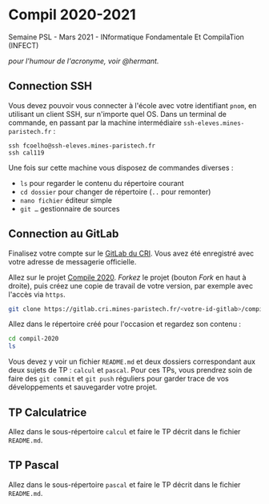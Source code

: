# Compil 2020-2021

Semaine PSL - Mars 2021 - INformatique Fondamentale Et CompilaTion (INFECT)

*pour l'humour de l'acronyme, voir @hermant.*

## Connection SSH

Vous devez pouvoir vous connecter à l'école avec votre identifiant `pnom`,
en utilisant un client SSH, sur n'importe quel OS. Dans un terminal de
commande, en passant par la machine intermédiaire `ssh-eleves.mines-paristech.fr` :

```shell
ssh fcoelho@ssh-eleves.mines-paristech.fr
ssh cal119
```

Une fois sur cette machine vous disposez de commandes diverses :

- `ls` pour regarder le contenu du répertoire courant
- `cd dossier` pour changer de répertoire (`..` pour remonter)
- `nano fichier` éditeur simple
- `git …` gestionnaire de sources

## Connection au GitLab

Finalisez votre compte sur le [GitLab du CRI](https://gitlab.cri.mines-paristech.fr/).
Vous avez été enregistré avec votre adresse de messagerie officielle.

Allez sur le projet [Compile 2020](https://gitlab.cri.mines-paristech.fr/compil-2020/compil-2020).
*Forkez* le projet (bouton *Fork* en haut à droite), puis créez une copie de travail de votre
version, par exemple avec l'accès via `https`.

```sh
git clone https://gitlab.cri.mines-paristech.fr/<votre-id-gitlab>/compil-2020
```

Allez dans le répertoire créé pour l'occasion et regardez son contenu :

```sh
cd compil-2020
ls
```

Vous devez y voir un fichier `README.md` et deux dossiers correspondant aux deux sujets
de TP : `calcul` et `pascal`. Pour ces TPs, vous prendrez soin de faire des `git commit`
et `git push` réguliers pour garder trace de vos développements et sauvegarder votre
projet.

## TP Calculatrice

Allez dans le sous-répertoire `calcul` et faire le TP décrit dans le fichier `README.md`.

## TP Pascal

Allez dans le sous-répertoire `pascal` et faire le TP décrit dans le fichier `README.md`.
